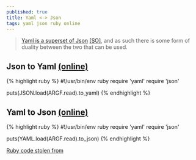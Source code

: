 ```yaml
---
published: true
title: Yaml <-> Json
tags: yaml json ruby online
---
```

> [Yaml is a superset of Json](http://yaml.org/spec/1.2/spec.html#id2759572) [\[SO\]](https://stackoverflow.com/a/1729545/51386), and as such there is some form of duality
between the two that can be used.

## Json to Yaml [(online)](https://www.json2yaml.com/)
{% highlight ruby %}
#!/usr/bin/env ruby
require 'yaml'
require 'json'

puts(JSON.load(ARGF.read).to_yaml)
{% endhighlight %}

## Yaml to Json [(online)](https://www.json2yaml.com/convert-yaml-to-json)
{% highlight ruby %}
#!/usr/bin/env ruby
require 'yaml'
require 'json'

puts(YAML.load(ARGF.read).to_json)
{% endhighlight %}

[Ruby code stolen from](https://www.jvt.me/posts/2017/06/22/yaml-to-json/)
